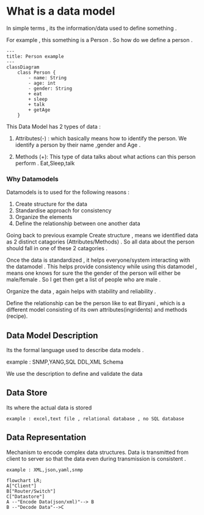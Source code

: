 # What is a data model

In simple terms , its the information/data used to define something .


For example , this something is a Person . So how do we define a person .


```mermaid
---
title: Person example
---
classDiagram
    class Person {
        - name: String
        - age: int
        - gender: String
        + eat
        + sleep
        + talk
        + getAge
    }
```

This Data Model has 2 types of data :

1.  Attributes(-) : which basically means how to identify the person. We identify a person by their name ,gender and Age .
   
3.  Methods (+): This type of data talks about what actions can this person perform . Eat,Sleep,talk

### Why Datamodels
Datamodels is to used for the following reasons :

1.  Create structure for the data
2.  Standardise approach for consistency
3.  Organize the elements 
4.  Define the relationship between one another data

Going back to previous example
Create structure , means we identified data as 2 distinct catagories (Attributes/Methods) . So all data about the person should fall in one of these 2 catagories .

Once the data is standardized , it helps everyone/system interacting with the datamodel . This helps provide consistency while using this datamodel , means one knows for sure the the gender of the person will either be male/female . So I get then get a list of people who are male .

Organize the data , again helps with stability and reliability .

Define the relationship can be the person like to eat Biryani , which is a different model consisting of its own attributes(ingridents) and methods (recipe).



## Data Model Description
Its the formal language used to describe data models .
   
   example : SNMP,YANG,SQL DDL,XML Schema

We use the description to define and validate the data



## Data Store
Its where the actual data is stored

    example : excel,text file , relational database , no SQL database


## Data Representation
Mechanism to encode complex data structures. 
Data is transmitted from client to server so that the data even during transmission is consistent .

    example : XML,json,yaml,snmp


```mermaid
flowchart LR;
A["Client"]
B["Router/Switch"]
C["Datastore"]
A --"Encode Data(json/xml)"--> B
B --"Decode Data"-->C

```